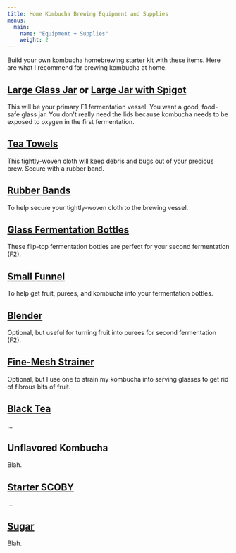 ```yaml
---
title: Home Kombucha Brewing Equipment and Supplies
menus:
  main:
    name: "Equipment + Supplies"
    weight: 2
---
```


Build your own kombucha homebrewing starter kit with these items. Here are what I recommend for brewing kombucha at home.

## [Large Glass Jar](https://amzn.to/3SBddRx) or [Large Jar with Spigot](https://amzn.to/3SoP8w2)

This will be your primary F1 fermentation vessel. You want a good, food-safe glass jar. You don't really need the lids because kombucha needs to be exposed to oxygen in the first fermentation.

## [Tea Towels](https://amzn.to/48Qp3Ng)

This tightly-woven cloth will keep debris and bugs out of your precious brew. Secure with a rubber band.

## [Rubber Bands](https://amzn.to/42fT9ao)

To help secure your tightly-woven cloth to the brewing vessel.

## [Glass Fermentation Bottles](https://amzn.to/49dYQI3)

These flip-top fermentation bottles are perfect for your second fermentation (F2). 

## [Small Funnel](https://amzn.to/3u2PekP)

To help get fruit, purees, and kombucha into your fermentation bottles.

## [Blender](https://amzn.to/488TQnv)

Optional, but useful for turning fruit into purees for second fermentation (F2).

## [Fine-Mesh Strainer](https://amzn.to/4bbHRbp)

Optional, but I use one to strain my kombucha into serving glasses to get rid of fibrous bits of fruit.

## [Black Tea](https://amzn.to/3OkqoUr)

...

## Unflavored Kombucha

Blah.

## [Starter SCOBY](https://amzn.to/3SD68jr)

...

## [Sugar](https://amzn.to/3Sy6wQ7)

Blah.